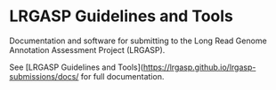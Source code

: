 # LRGASP Guidelines and Tools

Documentation and software for submitting to the
Long Read Genome Annotation Assessment Project (LRGASP).

See [LRGASP Guidelines and Tools](https://lrgasp.github.io/lrgasp-submissions/docs/ for full documentation.

